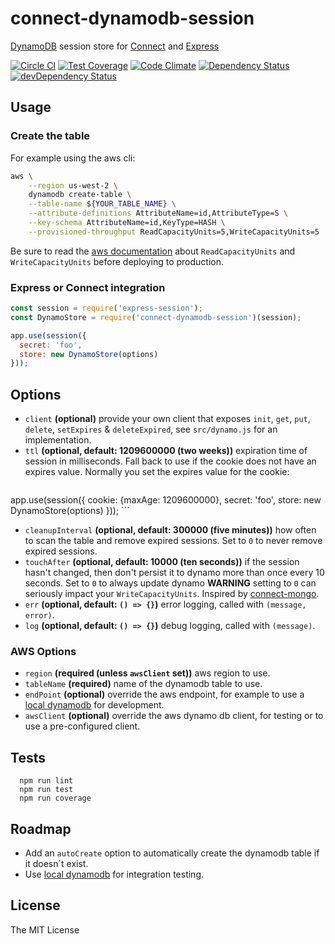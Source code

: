 # connect-dynamodb-session

[DynamoDB](https://aws.amazon.com/dynamodb) session store for [Connect](https://github.com/senchalabs/connect) and [Express](http://expressjs.com/)

[![Circle CI](https://circleci.com/gh/andysprout/connect-dynamodb-session.svg?style=svg)](https://circleci.com/gh/andysprout/connect-dynamodb-session)
[![Test Coverage](https://codeclimate.com/github/andysprout/connect-dynamodb-session/badges/coverage.svg)](https://codeclimate.com/github/andysprout/connect-dynamodb-session/coverage)
[![Code Climate](https://codeclimate.com/github/andysprout/connect-dynamodb-session/badges/gpa.svg)](https://codeclimate.com/github/andysprout/connect-dynamodb-session)
[![Dependency Status](https://david-dm.org/andysprout/connect-dynamodb-session.svg)](https://david-dm.org/andysprout/connect-dynamodb-session)
[![devDependency Status](https://david-dm.org/andysprout/connect-dynamodb-session/dev-status.svg)](https://david-dm.org/andysprout/connect-dynamodb-session#info=devDependencies)

## Usage

### Create the table
For example using the aws cli:

```bash
aws \
    --region us-west-2 \
    dynamodb create-table \
    --table-name ${YOUR_TABLE_NAME} \
    --attribute-definitions AttributeName=id,AttributeType=S \
    --key-schema AttributeName=id,KeyType=HASH \
    --provisioned-throughput ReadCapacityUnits=5,WriteCapacityUnits=5
```

Be sure to read the [aws documentation](http://docs.aws.amazon.com/amazondynamodb/latest/developerguide/HowItWorks.ProvisionedThroughput.html) about `ReadCapacityUnits` and `WriteCapacityUnits` before deploying to production. 

### Express or Connect integration

```js
const session = require('express-session');
const DynamoStore = require('connect-dynamodb-session')(session);

app.use(session({
  secret: 'foo',
  store: new DynamoStore(options)
}));
```


## Options

  - `client` **(optional)** provide your own client that exposes `init`, `get`, `put`, `delete`, `setExpires` & `deleteExpired`, see `src/dynamo.js` for an implementation.
  - `ttl` **(optional, default: 1209600000 (two weeks))** expiration time of session in milliseconds. Fall back to use if the cookie does not have an expires value. Normally you set the expires value for the cookie:
    ```js
app.use(session({
  cookie: {maxAge: 1209600000},
  secret: 'foo',
  store: new DynamoStore(options)
}));
    ```
  - `cleanupInterval` **(optional, default: 300000 (five minutes))** how often to scan the table and remove expired sessions. Set to `0` to never remove expired sessions.
  - `touchAfter` **(optional, default: 10000 (ten seconds))** if the session hasn't changed, then don't persist it to dynamo more than once every 10 seconds. Set to `0` to always update dynamo **WARNING** setting to `0` can seriously impact your `WriteCapacityUnits`. Inspired by [connect-mongo](https://github.com/kcbanner/connect-mongo).
  - `err` **(optional, default: `() => {}`)** error logging, called with `(message, error)`.
  - `log` **(optional, default: `() => {}`)** debug logging, called with `(message)`.

### AWS Options

  - `region` **(required (unless `awsClient` set))** aws region to use.
  - `tableName` **(required)** name of the dynamodb table to use.
  - `endPoint` **(optional)** override the aws endpoint, for example to use a [local dynamodb](http://docs.aws.amazon.com/amazondynamodb/latest/developerguide/Tools.DynamoDBLocal.html) for development.
  - `awsClient` **(optional)** override the aws dynamo db client, for testing or to use a pre-configured client.

## Tests

```
  npm run lint
  npm run test
  npm run coverage
```

## Roadmap

* Add an `autoCreate` option to automatically create the dynamodb table if it doesn`t exist.
* Use [local dynamodb](http://docs.aws.amazon.com/amazondynamodb/latest/developerguide/Tools.DynamoDBLocal.html) for integration testing.

## License

The MIT License
